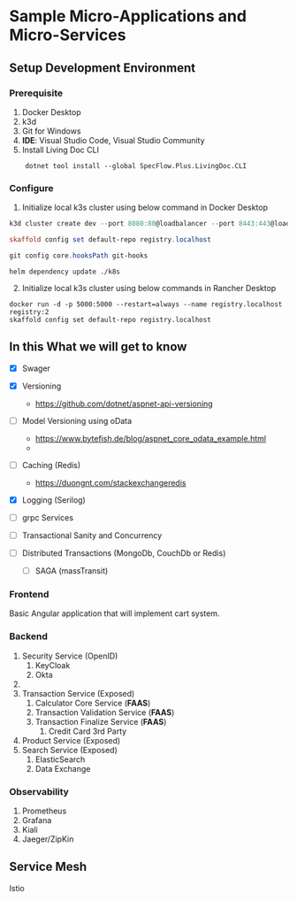 # Sample Micro-Applications and Micro-Services

## Setup Development Environment

### Prerequisite

1. Docker Desktop
2. k3d
3. Git for Windows
4. <strong>IDE</strong>: Visual Studio Code, Visual Studio Community
5. Install Living Doc CLI

```dotnetcli
    dotnet tool install --global SpecFlow.Plus.LivingDoc.CLI
```

### Configure

1. Initialize local k3s cluster using below command in Docker Desktop

```powershell
k3d cluster create dev --port 8080:80@loadbalancer --port 8443:443@loadbalancer --api-port 6444 --servers 1 --agents 2 --registry-create registry.localhost:0.0.0.0:5000

skaffold config set default-repo registry.localhost

git config core.hooksPath git-hooks
```

```powershell-interactive
helm dependency update ./k8s
```

2. Initialize local k3s cluster using below commands in Rancher Desktop

```powershell-interactive
docker run -d -p 5000:5000 --restart=always --name registry.localhost registry:2
skaffold config set default-repo registry.localhost

```

## In this What we will get to know

- [x] Swager
- [x] Versioning

  - <https://github.com/dotnet/aspnet-api-versioning>

- [ ] Model Versioning using oData
  - <https://www.bytefish.de/blog/aspnet_core_odata_example.html>
  -
- [ ] Caching (Redis)
  - <https://duongnt.com/stackexchangeredis>
- [x] Logging (Serilog)
- [ ] grpc Services
- [ ] Transactional Sanity and Concurrency
- [ ] Distributed Transactions (MongoDb, CouchDb or Redis)
  - [ ] SAGA (massTransit)

### Frontend

Basic Angular application that will implement cart system.

### Backend

1. Security Service (OpenID)
   1. KeyCloak
   1. Okta
1.
1. Transaction Service (Exposed)
   1. Calculator Core Service (<strong>FAAS</strong>)
   1. Transaction Validation Service (<strong>FAAS</strong>)
   1. Transaction Finalize Service (<strong>FAAS</strong>)
      1. Credit Card 3rd Party
1. Product Service (Exposed)
1. Search Service (Exposed)
   1. ElasticSearch
   1. Data Exchange

### Observability

1. Prometheus
1. Grafana
1. Kiali
1. Jaeger/ZipKin

## Service Mesh

Istio
